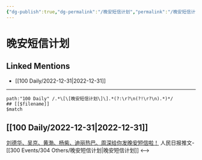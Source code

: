 ```yaml
---
{"dg-publish":true,"dg-permalink":"/晚安短信计划","permalink":"/晚安短信计划/","created":"2023-01-04T11:19:55.000+08:00","updated":"2023-04-10T17:09:19.474+08:00"}
---
```


# 晚安短信计划

## Linked Mentions
- [[100 Daily/2022-12-31\|2022-12-31]]


---

```expander
path:"100 Daily" /.*\[\[晚安短信计划\]\].*(?:\r?\n(?!\r?\n).*)*/
## [[$filename]]
$match
```
## [[100 Daily/2022-12-31\|2022-12-31]]
[刘德华、吴京、黄渤、杨紫、迪丽热巴、周深给你发晚安短信啦！](https://weibo.cn/sinaurl?u=https%3A%2F%2Fmp.weixin.qq.com%2Fs%2FGGeqa5HHEpgaZvY6wTzXtg) 人民日报推文-[[300 Events/304 Others/晚安短信计划\|晚安短信计划]]
<-->